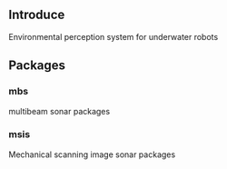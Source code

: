 ## Introduce
Environmental perception system for underwater robots
## Packages
### mbs
multibeam sonar packages

### msis
Mechanical scanning image sonar packages